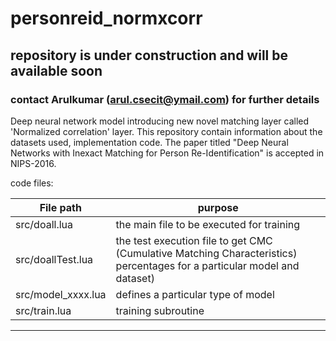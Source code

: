 # personreid_normxcorr
## repository is under construction and will be available soon
### contact Arulkumar (arul.csecit@ymail.com) for further details
Deep neural network model introducing new novel matching layer called 'Normalized correlation' layer. This repository contain information about the datasets used, implementation code. The paper titled "Deep Neural Networks with Inexact Matching for Person Re-Identification" is accepted in NIPS-2016.

code files:

|File path | purpose |
|----------|---------|
|src/doall.lua | the main file to be executed for training|
|src/doallTest.lua | the test execution file to get CMC (Cumulative Matching Characteristics) percentages for a particular model and dataset)|
|src/model_xxxx.lua | defines a particular type of model|
|src/train.lua | training subroutine|
-----------------------
